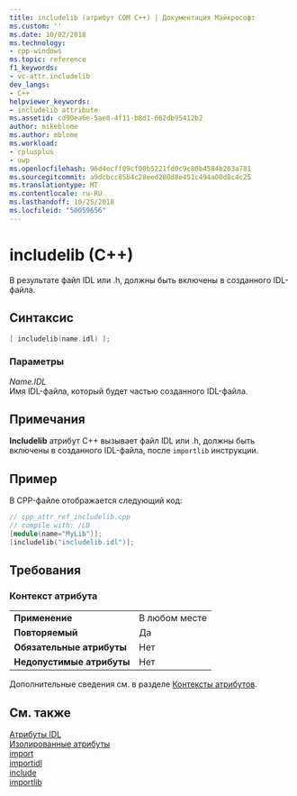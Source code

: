 ```yaml
---
title: includelib (атрибут COM C++) | Документация Майкрософт
ms.custom: ''
ms.date: 10/02/2018
ms.technology:
- cpp-windows
ms.topic: reference
f1_keywords:
- vc-attr.includelib
dev_langs:
- C++
helpviewer_keywords:
- includelib attribute
ms.assetid: cd90ea6e-5ae8-4f11-b8d1-662db95412b2
author: mikeblome
ms.author: mblome
ms.workload:
- cplusplus
- uwp
ms.openlocfilehash: 96d4ecff09cf00b5221fd0c9c80b4584b203a781
ms.sourcegitcommit: a9dcbcc85b4c28eed280d8e451c494a00d8c4c25
ms.translationtype: MT
ms.contentlocale: ru-RU
ms.lasthandoff: 10/25/2018
ms.locfileid: "50059656"
---
```

# <a name="includelib-c"></a>includelib (C++)

В результате файл IDL или .h, должны быть включены в созданного IDL-файла.

## <a name="syntax"></a>Синтаксис

```cpp
[ includelib(name.idl) ];
```

### <a name="parameters"></a>Параметры

*Name.IDL*<br/>
Имя IDL-файла, который будет частью созданного IDL-файла.

## <a name="remarks"></a>Примечания

**Includelib** атрибут C++ вызывает файл IDL или .h, должны быть включены в созданного IDL-файла, после `importlib` инструкции.

## <a name="example"></a>Пример

В CPP-файле отображается следующий код:

```cpp
// cpp_attr_ref_includelib.cpp
// compile with: /LD
[module(name="MyLib")];
[includelib("includelib.idl")];
```

## <a name="requirements"></a>Требования

### <a name="attribute-context"></a>Контекст атрибута

|||
|-|-|
|**Применение**|В любом месте|
|**Повторяемый**|Да|
|**Обязательные атрибуты**|Нет|
|**Недопустимые атрибуты**|Нет|

Дополнительные сведения см. в разделе [Контексты атрибутов](cpp-attributes-com-net.md#contexts).

## <a name="see-also"></a>См. также

[Атрибуты IDL](idl-attributes.md)<br/>
[Изолированные атрибуты](stand-alone-attributes.md)<br/>
[import](import.md)<br/>
[importidl](importidl.md)<br/>
[include](include-cpp.md)<br/>
[importlib](importlib.md)